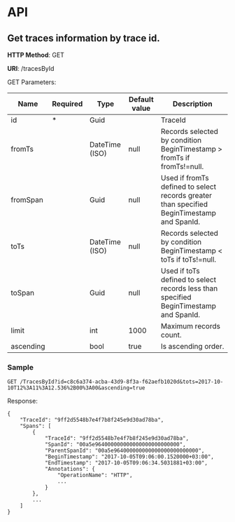 # API

## Get traces information by trace id.

**HTTP Method**: GET

**URI**: /tracesById

GET Parameters:

Name      | Required | Type           | Default value | Description
----------|----------|----------------|---------------|------------
id        | *        | Guid           |               | TraceId
fromTs    |          | DateTime (ISO) | null          | Records selected by condition BeginTimestamp > fromTs if fromTs!=null.
fromSpan  |          | Guid           | null          | Used if fromTs defined to select records greater than specified BeginTimestamp and SpanId. 
toTs      |          | DateTime (ISO) | null          | Records selected by condition BeginTimestamp < toTs if toTs!=null.
toSpan    |          | Guid           | null          | Used if toTs defined to select records less than specified BeginTimestamp and SpanId. 
limit     |          | int            | 1000          | Maximum records count. 
ascending |          | bool           | true          | Is ascending order.

### Sample

`GET /TracesById?id=c8c6a374-acba-43d9-8f3a-f62aefb1020d&tots=2017-10-10T12%3A11%3A12.536%2B00%3A00&ascending=true`

Response:

```
{
    "TraceId": "9ff2d5548b7e4f7b8f245e9d30ad78ba",
    "Spans": [
        {
            "TraceId": "9ff2d5548b7e4f7b8f245e9d30ad78ba",
            "SpanId": "00a5e964000000000000000000000000",
            "ParentSpanId": "00a5e964000000000000000000000000",
            "BeginTimestamp": "2017-10-05T09:06:00.1520000+03:00",
            "EndTimestamp": "2017-10-05T09:06:34.5031881+03:00",
            "Annotations": {
                "OperationName": "HTTP",
                ...
            }
        },
        ...
    ]
}
```
